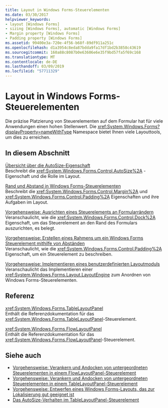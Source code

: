 ```yaml
---
title: Layout in Windows Forms-Steuerelementen
ms.date: 03/30/2017
helpviewer_keywords:
- layout [Windows Forms]
- sizing [Windows Forms], automatic [Windows Forms]
- Margin property [Windows Forms]
- Padding property [Windows Forms]
ms.assetid: 99400e3a-720e-4f56-b68f-89df911a251c
ms.openlocfilehash: d1a3954c8eda87bdda9fa17df1bd2b3858c43619
ms.sourcegitcommit: 160a88c8087b0e63606e6e35f9bd57fa5f69c168
ms.translationtype: MT
ms.contentlocale: de-DE
ms.lasthandoff: 03/09/2019
ms.locfileid: "57711329"
---
```

# <a name="layout-in-windows-forms-controls"></a>Layout in Windows Forms-Steuerelementen

Die präzise Platzierung von Steuerelementen auf dem Formular hat für viele Anwendungen einen hohen Stellenwert. Die <xref:System.Windows.Forms?displayProperty=nameWithType> Namespace bietet Ihnen viele Layouttools, um dies zu erreichen.

## <a name="in-this-section"></a>In diesem Abschnitt

[Übersicht über die AutoSize-Eigenschaft](autosize-property-overview.md)\
Beschreibt die <xref:System.Windows.Forms.Control.AutoSize%2A> -Eigenschaft und die Rolle im Layout.

[Rand und Abstand in Windows Forms-Steuerelementen](margin-and-padding-in-windows-forms-controls.md)\
Beschreibt die <xref:System.Windows.Forms.Control.Margin%2A> und <xref:System.Windows.Forms.Control.Padding%2A> Eigenschaften und ihre Aufgaben im Layout.

[Vorgehensweise: Ausrichten eines Steuerelements an Formularrändern](how-to-align-a-control-to-the-edges-of-forms.md)\
Veranschaulicht, wie die <xref:System.Windows.Forms.Control.Dock%2A> Eigenschaft, um das Steuerelement an den Rand des Formulars auszurichten, es belegt.

[Vorgehensweise: Erstellen eines Rahmens um ein Windows Forms Steuerelement mithilfe von Abständen](how-to-create-a-border-around-a-windows-forms-control-using-padding.md)\
Veranschaulicht, wie die <xref:System.Windows.Forms.Control.Padding%2A> Eigenschaft, um ein Steuerelement zu beschreiben.

[Vorgehensweise: Implementieren eines benutzerdefinierten Layoutmoduls](how-to-implement-a-custom-layout-engine.md)\
Veranschaulicht das Implementieren einer <xref:System.Windows.Forms.Layout.LayoutEngine> zum Anordnen von Windows Forms-Steuerelementen.

## <a name="reference"></a>Referenz

<xref:System.Windows.Forms.TableLayoutPanel>\
Enthält die Referenzdokumentation für das <xref:System.Windows.Forms.TableLayoutPanel>-Steuerelement.

<xref:System.Windows.Forms.FlowLayoutPanel>\
Enthält die Referenzdokumentation für das <xref:System.Windows.Forms.FlowLayoutPanel>-Steuerelement.

## <a name="see-also"></a>Siehe auch

- [Vorgehensweise: Verankern und Andocken von untergeordneten Steuerelementen in einem FlowLayoutPanel-Steuerelement](how-to-anchor-and-dock-child-controls-in-a-flowlayoutpanel-control.md)
- [Vorgehensweise: Verankern und Andocken von untergeordneten Steuerelementen in einem TableLayoutPanel-Steuerelement](how-to-anchor-and-dock-child-controls-in-a-tablelayoutpanel-control.md)
- [Vorgehensweise: Entwerfen eines Windows Forms-Layouts, das zur Lokalisierung gut geeignet ist](how-to-design-a-windows-forms-layout-that-responds-well-to-localization.md)
- [Das AutoSize-Verhalten im TableLayoutPanel-Steuerelement](autosize-behavior-in-the-tablelayoutpanel-control.md)
